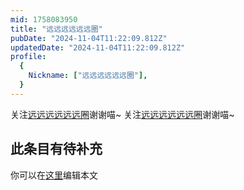 ```yaml
---
mid: 1758083950
title: "远远远远远远圈"
pubDate: "2024-11-04T11:22:09.812Z"
updatedDate: "2024-11-04T11:22:09.812Z"
profile:
  {
    Nickname: ["远远远远远远圈"],
  }
---
```


关注[远远远远远远圈](https://space.bilibili.com/1758083950)谢谢喵~ 关注[远远远远远远圈](https://space.bilibili.com/1758083950)谢谢喵~

## 此条目有待补充
你可以在[这里](https://github.com/Yuhanawa/VTuber.ICU/edit/master/src/content/v/远远远远远远圈/index.md)编辑本文
